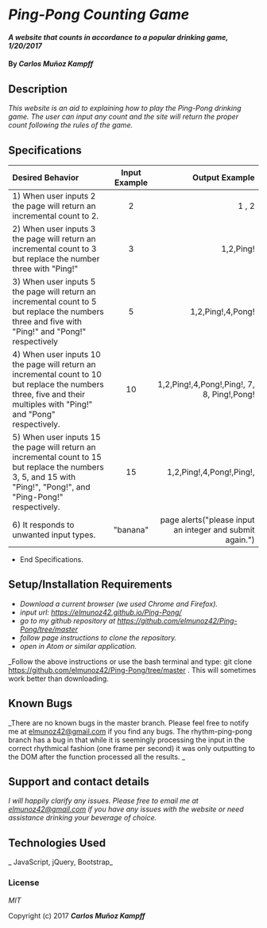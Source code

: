 # _Ping-Pong Counting Game_

#### _A website that counts in accordance to a popular drinking game, 1/20/2017_

#### By _**Carlos Muñoz Kampff**_

## Description

_This website is an aid to explaining how to play the Ping-Pong drinking game. The user can input any count and the site will return the proper count following the rules of the game._

## Specifications

| Desired Behavior  | Input Example | Output Example |
| :------------- | :-------------: | -------------:|
| 1) When user inputs 2 the page will return an incremental count to 2.  | 2 | 1 , 2 |
| 2) When user inputs 3 the page will return an incremental count to 3 but replace the number three with "Ping!" | 3 | 1,2,Ping!|
| 3) When user inputs 5 the page will return an incremental count to 5 but replace the numbers three and five with "Ping!" and "Pong!" respectively| 5 | 1,2,Ping!,4,Pong!|
| 4) When user inputs 10 the page will return an incremental count to 10 but replace the numbers three, five and their multiples with "Ping!" and "Pong" respectively.| 10 | 1,2,Ping!,4,Pong!,Ping!, 7, 8, Ping!,Pong! |
| 5) When user inputs 15 the page will return an incremental count to 15 but replace the numbers 3, 5, and 15 with "Ping!", "Pong!", and "Ping-Pong!" respectively.| 15 | 1,2,Ping!,4,Pong!,Ping!,
| 6) It responds to unwanted input types. | "banana" | page alerts("please input an integer and submit again.")|
* End Specifications.


## Setup/Installation Requirements

* _Download a current browser (we used Chrome and Firefox)._
* _input url: https://elmunoz42.github.io/Ping-Pong/_
* _go to my github repository at https://github.com/elmunoz42/Ping-Pong/tree/master_
* _follow page instructions to clone the repository._
* _open in Atom or similar application._

_Follow the above instructions or use the bash terminal and type: git clone https://github.com/elmunoz42/Ping-Pong/tree/master . This will sometimes work better than downloading.

## Known Bugs

_There are no known bugs in the master branch. Please feel free to notify me at elmunoz42@gmail.com if you find any bugs. The rhythm-ping-pong branch has a bug in that while it is seemingly processing the input in the correct rhythmical fashion (one frame per second) it was only outputting to the DOM after the function processed all the results. _

## Support and contact details

_I will happily clarify any issues. Please free to email me at elmunoz42@gmail.com if you have any issues with the website or need assistance drinking your beverage of choice._

## Technologies Used

_ JavaScript, jQuery, Bootstrap_

### License

*MIT*

Copyright (c) 2017 **_Carlos Muñoz Kampff_**
